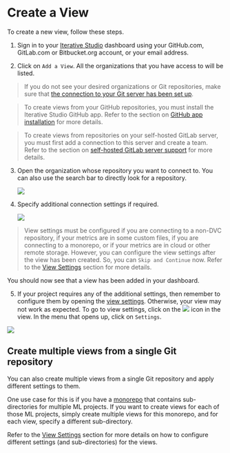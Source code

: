 # Create a View

To create a new view, follow these steps.

1. Sign in to your [Iterative Studio](https://studio.iterative.ai/) dashboard
   using your GitHub.com, GitLab.com or Bitbucket.org account, or your email
   address.

2. Click on `Add a View`. All the organizations that you have access to will be
   listed.

> If you do not see your desired organizations or Git repositories, make sure
> that
> [the connection to your Git server has been set up](/doc/studio/user-guide/account-management#git-integrations).

> To create views from your GitHub repositories, you must install the Iterative
> Studio GitHub app. Refer to the section on
> [GitHub app installation](/doc/studio/user-guide/install-github-app) for more
> details.

> To create views from repositories on your self-hosted GitLab server, you must
> first add a connection to this server and create a team. Refer to the section
> on
> [self-hosted GitLab server support](/doc/studio/user-guide/install-github-app)
> for more details.

3. Open the organization whose repository you want to connect to. You can also
   use the search bar to directly look for a repository.

   ![](https://static.iterative.ai/img/studio/select_repo.png)

4. Specify additional connection settings if required.

   ![](https://static.iterative.ai/img/studio/view_settings.png)

> View settings must be configured if you are connecting to a non-DVC
> repository, if your metrics are in some custom files, if you are connecting to
> a monorepo, or if your metrics are in cloud or other remote storage. However,
> you can configure the view settings after the view has been created. So, you
> can `Skip and Continue` now. Refer to the
> [View Settings](/doc/studio/user-guide/views/view-settings) section for more
> details.

You should now see that a view has been added in your dashboard.

5. If your project requires any of the additional settings, then remember to
   configure them by opening the
   [view settings](/doc/studio/user-guide/views/view-settings). Otherwise, your
   view may not work as expected. To go to view settings, click on the
   ![](https://static.iterative.ai/img/studio/view_open_settings_icon.png) icon
   in the view. In the menu that opens up, click on `Settings`.

![](https://static.iterative.ai/img/studio/view_open_settings.png)

## Create multiple views from a single Git repository

You can also create multiple views from a single Git repository and apply
different settings to them.

One use case for this is if you have a
[monorepo](https://en.wikipedia.org/wiki/Monorepo) that contains sub-directories
for multiple ML projects. If you want to create views for each of those ML
projects, simply create multiple views for this monorepo, and for each view,
specify a different sub-directory.

Refer to the [View Settings](/doc/studio/user-guide/views/view-settings) section
for more details on how to configure different settings (and sub-directories)
for the views.
